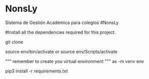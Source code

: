 # NonsLy
Sistema de Gestión Académica para colegios
#NonsLy

#Install all the dependencies required for this project.

git clone

source env/bin/activate or source env/Scripts/activate

""" remember to create you virtual environment """ as -m venv env

pip3 install -r requirements.txt
